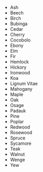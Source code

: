 - Ash
- Beech
- Birch
- Bubinga
- Cedar
- Cherry
- Cocobolo
- Ebony
- Elm
- Fir
- Hemlock
- Hickory
- Ironwood
- Koa
- Lignum Vitae
- Mahogany
- Maple
- Oak
- Osage
- Padauk
- Pine
- Poplar
- Redwood
- Rosewood
- Spruce
- Sycamore
- Teak
- Walnut
- Wenge
- Yew